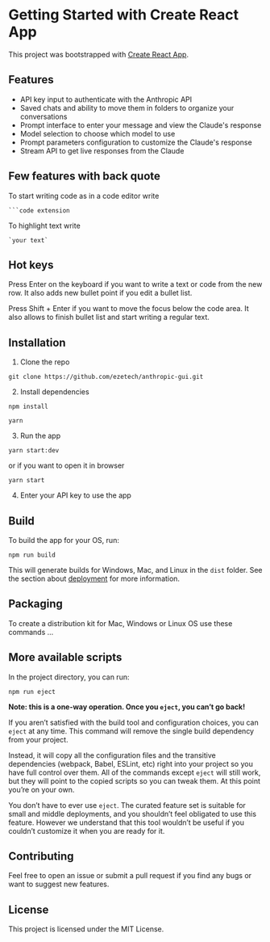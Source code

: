 # Getting Started with Create React App

This project was bootstrapped with [Create React App](https://github.com/facebook/create-react-app).

## Features

- API key input to authenticate with the Anthropic API
- Saved chats and ability to move them in folders to organize your conversations
- Prompt interface to enter your message and view the Claude's response
- Model selection to choose which model to use
- Prompt parameters configuration to customize the Claude's response
- Stream API to get live responses from the Claude

## Few features with back quote
To start writing code as in a code editor write
```
```code extension
```

To highlight text write
```
`your text`
```

## Hot keys

Press Enter on the keyboard if you want to write a text or code from the new row.
It also adds new bullet point if you edit a bullet list.

Press Shift + Enter if you want to move the focus below the code area.
It also allows to finish bullet list and start writing a regular text.

## Installation

1. Clone the repo

```
git clone https://github.com/ezetech/anthropic-gui.git
```

2. Install dependencies

```
npm install
```

```
yarn
```

3. Run the app

```
yarn start:dev
```

or if you want to open it in browser
```
yarn start
```

4. Enter your API key to use the app

## Build

To build the app for your OS, run:

```
npm run build
```

This will generate builds for Windows, Mac, and Linux in the `dist` folder.
See the section about [deployment](https://facebook.github.io/create-react-app/docs/deployment) for more information.

## Packaging
To create a distribution kit for Mac, Windows or Linux OS use these commands
...

## More available scripts

In the project directory, you can run:

```
npm run eject
```

**Note: this is a one-way operation. Once you `eject`, you can’t go back!**

If you aren’t satisfied with the build tool and configuration choices, you can `eject` at any time. This command will remove the single build dependency from your project.

Instead, it will copy all the configuration files and the transitive dependencies (webpack, Babel, ESLint, etc) right into your project so you have full control over them. All of the commands except `eject` will still work, but they will point to the copied scripts so you can tweak them. At this point you’re on your own.

You don’t have to ever use `eject`. The curated feature set is suitable for small and middle deployments, and you shouldn’t feel obligated to use this feature. However we understand that this tool wouldn’t be useful if you couldn’t customize it when you are ready for it.

## Contributing

Feel free to open an issue or submit a pull request if you find any bugs or want to suggest new features.

## License

This project is licensed under the MIT License.

